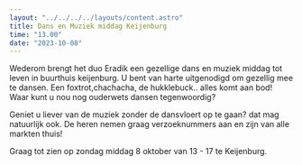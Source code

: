 ```yaml
---
layout: "../../../../layouts/content.astro"
title: Dans en Muziek middag Keijenburg
time: "13.00"
date: "2023-10-08"
---
```


Wederom brengt het duo Eradik een gezellige dans en muziek middag tot leven in buurthuis keijenburg.
U bent van harte uitgenodigd om gezellig mee te dansen. Een foxtrot,chachacha, de hukklebuck.. alles komt aan bod!
Waar kunt u nou nog ouderwets dansen tegenwoordig?

Geniet u liever van de muziek zonder de dansvloert op te gaan? dat mag natuurlijk ook.
De heren nemen graag verzoeknummers aan en zijn van alle markten thuis!

Graag tot zien op zondag middag 8 oktober van 13 - 17 te Keijenburg.
